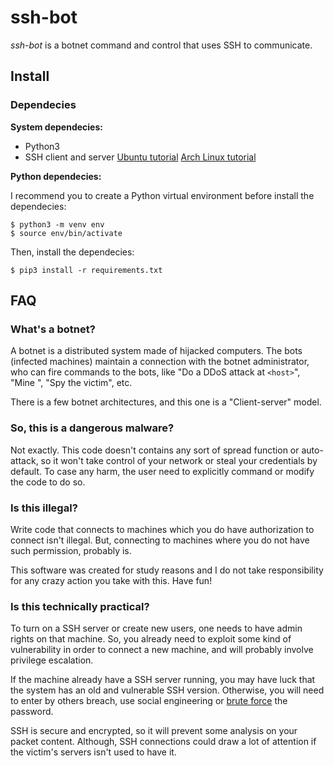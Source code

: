 # ssh-bot

_ssh-bot_ is a botnet command and control that uses SSH to communicate.

## Install

### Dependecies

**System dependecies:**

- Python3
- SSH client and server 
[Ubuntu tutorial](https://help.ubuntu.com/lts/serverguide/openssh-server.html)
[Arch Linux tutorial](https://wiki.archlinux.org/index.php/OpenSSH#Installation)

**Python dependecies:**

I recommend you to create a Python virtual environment before install the
dependecies:

```shell
$ python3 -m venv env
$ source env/bin/activate
```

Then, install the dependecies:

```shell
$ pip3 install -r requirements.txt
```

## FAQ

### What's a botnet?

A botnet is a distributed system made of hijacked computers. The bots 
(infected machines) maintain a connection with the botnet administrator, who
can fire commands to the bots, like "Do a DDoS attack at `<host>`", "Mine 
<cripto-coin>", "Spy the victim", etc.

There is a few botnet architectures, and this one is a "Client-server" model.

### So, this is a dangerous malware?

Not exactly. This code doesn't contains any sort of spread function or 
auto-attack, so it won't take control of your network or steal your credentials
by default. To case any harm, the user need to explicitly command or modify
the code to do so.

### Is this illegal?

Write code that connects to machines which you do have authorization to 
connect isn't illegal. But, connecting to machines where you do not have such
permission, probably is.

This software was created for study reasons and I do not take responsibility
for any crazy action you take with this. Have fun!

### Is this technically practical?

To turn on a SSH server or create new users, one needs to have admin rights on
that machine. So, you already need to exploit some kind of vulnerability in
order to connect a new machine, and will probably involve privilege escalation.

If the machine already have a SSH server running, you may have luck that the 
system has an old and vulnerable SSH version. Otherwise, you will need to
enter by others breach, use social engineering or
 [brute force](https://charlesreid1.com/wiki/Metasploitable/SSH/Exploits) the
password.

SSH is secure and encrypted, so it will prevent some analysis on your packet 
content. Although, SSH connections could draw a lot of attention if the
victim's servers isn't used to have it.


